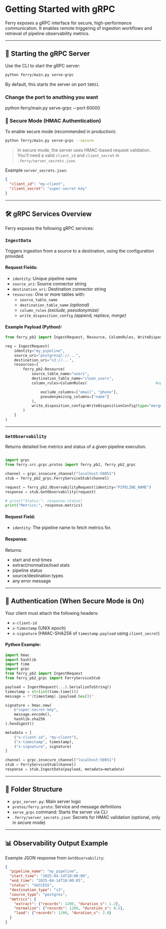 # Getting Started with gRPC

Ferry exposes a gRPC interface for secure, high-performance communication. It enables remote triggering of ingestion workflows and retrieval of pipeline observability metrics.


---

## 🚀 Starting the gRPC Server

Use the CLI to start the gRPC server:

```bash
python ferry/main.py serve-grpc
```

By default, this starts the server on port `50051`.

### Change the port to anuthing you want
python ferry/main.py serve-grpc --port 60000


### 🔐 Secure Mode (HMAC Authentication)

To enable secure mode (recommended in production):

```bash
python ferry/main.py serve-grpc --secure
```

> In secure mode, the server uses HMAC-based request validation. You'll need a valid `client_id` and `client_secret` in `.ferry/server_secrets.json`.

Example `server_secrets.json`:

```json
{
  "client_id": "my-client",
  "client_secret": "super-secret-key"
}
```

---

## 🛠️ gRPC Services Overview

Ferry exposes the following gRPC services:

### `IngestData`

Triggers ingestion from a source to a destination, using the configuration provided.

#### Request Fields:
- `identity`: Unique pipeline name
- `source_uri`: Source connector string
- `destination_uri`: Destination connector string
- `resources`: One or more tables with:
  - `source_table_name`
  - `destination_table_name` *(optional)*
  - `column_rules` *(exclude, pseudonymize)*
  - `write_disposition_config` *(append, replace, merge)*

#### Example Payload (Python):

```python
from ferry_pb2 import IngestRequest, Resource, ColumnRules, WriteDispositionConfig

req = IngestRequest(
    identity="my_pipeline",
    source_uri="postgresql://...",
    destination_uri="s3://...",
    resources=[
        ferry_pb2.Resource(
            source_table_name="users",
            destination_table_name="clean_users",
            column_rules=ColumnRules(                               #optional declaration

                exclude_columns=["email", "phone"],
                pseudonymizing_columns=["name"]
            ),
            write_disposition_config=WriteDispositionConfig(type="merge")
        )
    ]
)
```

---

### `GetObservability`

Returns detailed live metrics and status of a given pipeline execution.

```python

import grpc
from ferry.src.grpc.protos import ferry_pb2, ferry_pb2_grpc

channel = grpc.insecure_channel("localhost:50051")
stub = ferry_pb2_grpc.FerryServiceStub(channel)

request = ferry_pb2.ObservabilityRequest(identity="PIPELINE_NAME")
response = stub.GetObservability(request)

# print("Status:", response.status)
print("Metrics:", response.metrics)
```

#### Request Field:
- `identity`: The pipeline name to fetch metrics for.

#### Response:
Returns:
- start and end times
- extract/normalize/load stats
- pipeline status
- source/destination types
- any error message

---

## 🧪 Authentication (When Secure Mode is On)

Your client must attach the following headers:

- `x-client-id`
- `x-timestamp` (UNIX epoch)
- `x-signature` (HMAC-SHA256 of `timestamp.payload` using `client_secret`)

#### Python Example:

```python
import hmac
import hashlib
import time
import grpc
from ferry_pb2 import IngestRequest
from ferry_pb2_grpc import FerryServiceStub

payload = IngestRequest(...).SerializeToString()
timestamp = str(int(time.time()))
message = f"{timestamp}.{payload.hex()}"

signature = hmac.new(
    b"super-secret-key",
    message.encode(),
    hashlib.sha256
).hexdigest()

metadata = [
    ("x-client-id", "my-client"),
    ("x-timestamp", timestamp),
    ("x-signature", signature)
]

channel = grpc.insecure_channel("localhost:50051")
stub = FerryServiceStub(channel)
response = stub.IngestData(payload, metadata=metadata)
```

---

## 📂 Folder Structure

- `grpc_server.py`: Main server logic
- `protos/ferry.proto`: Service and message definitions
- `serve_grpc` command: Starts the server via CLI
- `.ferry/server_secrets.json`: Secrets for HMAC validation (optional, only in secure mode)

---

## 📊 Observability Output Example

Example JSON response from `GetObservability`:

```json
{
  "pipeline_name": "my_pipeline",
  "start_time": "2025-04-14T10:00:00",
  "end_time": "2025-04-14T10:00:05",
  "status": "SUCCESS",
  "destination_type": "s3",
  "source_type": "postgres",
  "metrics": {
    "extract": {"records": 1200, "duration_s": 1.2},
    "normalize": {"records": 1200, "duration_s": 0.5},
    "load": {"records": 1200, "duration_s": 2.0}
  }
}
```